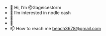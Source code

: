 - 👋 Hi, I’m @Gageicestorm
- 👀 I’m interested in nodle cash
- 🌱 
- 💞️ 
- 📫 How to reach me beach3678@gmail.com 

<!---
Gageicestorm/Gageicestorm is a ✨ special ✨ repository because its `README.md` (this file) appears on your GitHub profile.
You can click the Preview link to take a look at your changes.
--->
